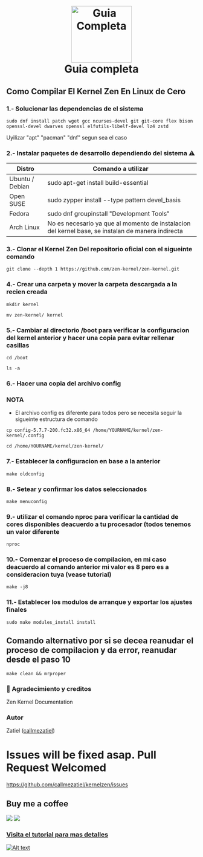 <h1 align="center">
  <br>
  <a href="https://github.com/callmezatiel"><img src="https://i.postimg.cc/qMmnw0b4/zenk.png" width=160 height=150 alt="Guia Completa"></a>
  <br>
  Guia completa
  <br>
</h1>

## Como Compilar El Kernel Zen En Linux de Cero

### 1.- Solucionar las dependencias de el sistema
```
sudo dnf install patch wget gcc ncurses-devel git git-core flex bison openssl-devel dwarves openssl elfutils-libelf-devel lz4 zstd
```
Uyilizar "apt" "pacman" "dnf" segun sea el caso

### 2.- Instalar paquetes de desarrollo dependiendo del sistema ⚠️

| Distro| Comando a utilizar |
| ------ | ------ |
| Ubuntu / Debian | sudo apt-get install build-essential |
| Open SUSE |  sudo zypper install --type pattern devel_basis |
|Fedora|sudo dnf groupinstall "Development Tools"|
|Arch Linux | No es necesario ya que al momento de instalacion del kernel base, se instalan de manera indirecta|



### 3.- Clonar el Kernel Zen Del repositorio oficial con el sigueinte comando
```
git clone --depth 1 https://github.com/zen-kernel/zen-kernel.git 
```
### 4.- Crear una carpeta y mover la carpeta descargada a la recien creada 
```
mkdir kernel
```
```
mv zen-kernel/ kernel
```
### 5.- Cambiar al directorio /boot para verificar la configuracion del kernel anterior y hacer una copia para evitar rellenar casillas
```
cd /boot
```
```
ls -a
```
### 6.- Hacer una copia del archivo config

### NOTA
* El archivo config es diferente para todos pero se necesita seguir la sigueinte estructura de comando

```
cp config-5.7.7-200.fc32.x86_64 /home/YOURNAME/kernel/zen-kernel/.config
```
```
cd /home/YOURNAME/kernel/zen-kernel/
```
### 7.- Establecer la configuracion en base a la anterior 
```
make oldconfig
```
### 8.- Setear y confirmar los datos seleccionados
```
make menuconfig
```
### 9.- utilizar el comando nproc para verificar la cantidad de cores disponibles deacuerdo a tu procesador (todos tenemos un valor diferente
```
nproc 
```
### 10.- Comenzar el proceso de compilacion, en mi caso deacuerdo al comando anterior mi valor es 8 pero es a consideracion tuya (vease tutorial)
```
make -j8
```
### 11.- Establecer los modulos de arranque y exportar los ajustes finales
```
sudo make modules_install install
```
## Comando alternativo por si se decea reanudar el proceso de compilacion y da error, reanudar desde el paso 10   
```
make clean && mrproper
```
###  💙 Agradecimiento y creditos
Zen Kernel Documentation

### Autor
Zatiel ([callmezatiel](https://github.com/callmezatiel))

# Issues will be fixed asap. Pull Request Welcomed
https://github.com/callmezatiel/kernelzen/issues

## Buy me a coffee
<a href="https://www.paypal.me/zatiel"><img src="https://img.shields.io/badge/don-paypal-blue"></a> <a href="https://www.patreon.com/zatiel"><img src="https://img.shields.io/badge/don-patreon-ff69b4">

### Visita el tutorial para mas detalles
[![Alt text](https://img.youtube.com/vi/configuroweb/0.jpg)](https://www.youtube.com/watch?v=6ZYu_lNvLUo)

